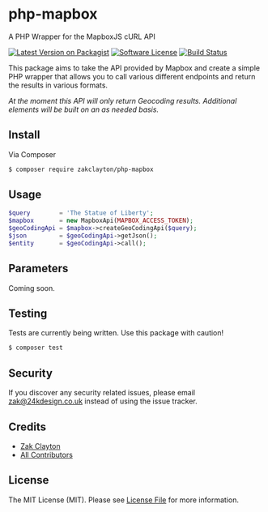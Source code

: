 # php-mapbox
A PHP Wrapper for the MapboxJS cURL API

[![Latest Version on Packagist][ico-version]][link-packagist]
[![Software License][ico-license]](LICENSE.md)
[![Build Status][ico-travis]][link-travis]

This package aims to take the API provided by Mapbox and create a simple PHP wrapper that allows you to call various different endpoints and return the results in various formats.

*At the moment this API will only return Geocoding results. Additional elements will be built on an as needed basis.*

## Install

Via Composer

``` bash
$ composer require zakclayton/php-mapbox
```

## Usage

``` php
$query        = 'The Statue of Liberty';
$mapbox       = new MapboxApi(MAPBOX_ACCESS_TOKEN);
$geoCodingApi = $mapbox->createGeoCodingApi($query);
$json         = $geoCodingApi->getJson();
$entity       = $geoCodingApi->call();
```

## Parameters

Coming soon.

## Testing

Tests are currently being written. Use this package with caution!

``` bash
$ composer test
```

## Security

If you discover any security related issues, please email zak@24kdesign.co.uk instead of using the issue tracker.

## Credits

- [Zak Clayton][link-author]
- [All Contributors][link-contributors]

## License

The MIT License (MIT). Please see [License File](LICENSE.md) for more information.

[ico-version]: https://img.shields.io/packagist/v/zakclayton/php-mapbox.svg?style=flat-square
[ico-license]: https://img.shields.io/badge/license-MIT-brightgreen.svg?style=flat-square
[ico-travis]: https://img.shields.io/travis/zakclayton/php-mapbox/master.svg?style=flat-square
[ico-scrutinizer]: https://img.shields.io/scrutinizer/coverage/g/zakclayton/php-mapbox.svg?style=flat-square
[ico-code-quality]: https://img.shields.io/scrutinizer/g/zakclayton/php-mapbox.svg?style=flat-square
[ico-downloads]: https://img.shields.io/packagist/dt/zakclayton/php-mapbox.svg?style=flat-square

[link-packagist]: https://packagist.org/packages/zakclayton/php-mapbox
[link-travis]: https://travis-ci.org/zakclayton/php-mapbox
[link-scrutinizer]: https://scrutinizer-ci.com/g/zakclayton/php-mapbox/code-structure
[link-code-quality]: https://scrutinizer-ci.com/g/zakclayton/php-mapbox
[link-downloads]: https://packagist.org/packages/zakclayton/php-mapbox
[link-author]: https://github.com/ZakClayton
[link-contributors]: ../../contributors
